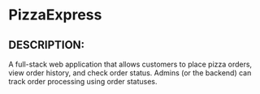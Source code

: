 # PizzaExpress

DESCRIPTION:
-----------
 A full-stack web application that allows customers to place pizza orders, view order history, and check order status. Admins (or the backend) can track order processing using order statuses.

